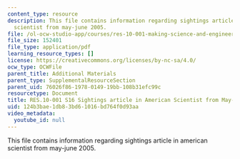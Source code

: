 ```yaml
---
content_type: resource
description: This file contains information regarding sightings article in american
  scientist from may-june 2005.
file: /ol-ocw-studio-app/courses/res-10-001-making-science-and-engineering-pictures-a-practical-guide-to-presenting-your-work-spring-2016/124b3bae1db83bd61016bd764f0d93aa_MITRES_10_001S16_MayJune05.pdf
file_size: 152401
file_type: application/pdf
learning_resource_types: []
license: https://creativecommons.org/licenses/by-nc-sa/4.0/
ocw_type: OCWFile
parent_title: Additional Materials
parent_type: SupplementalResourceSection
parent_uid: 76026f86-1978-0149-19bb-108b31efc99c
resourcetype: Document
title: RES.10-001 S16 Sightings article in American Scientist from May-June 2005
uid: 124b3bae-1db8-3bd6-1016-bd764f0d93aa
video_metadata:
  youtube_id: null
---
```

This file contains information regarding sightings article in american scientist from may-june 2005.